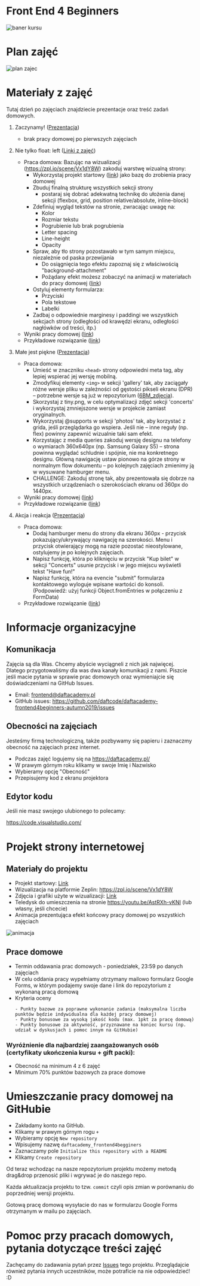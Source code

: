 # Front End 4 Beginners

![baner kursu](assets/baner.jpg)

# Plan zajęć

![plan zajec](assets/plan_zajec.png)

# Materiały z zajęć
Tutaj dzień po zajęciach znajdziecie prezentacje oraz treść zadań domowych.

1. Zaczynamy! ([Prezentacja](assets/Wyklad01_Zaczynamy.pdf))
    - brak pracy domowej po pierwszych zajęciach

2. Nie tylko float: left ([Linki z zajęć](assets/Wyklad02_Nie_tylko_float_left.md))
    - Praca domowa: Bazując na wizualizacji (https://zpl.io/scene/Vx1dY8W) zakoduj warstwę wizualną strony:
        - Wykorzystaj projekt startowy ([link](starter-pack)) jako bazę do zrobienia pracy domowej
        - Zbuduj finalną strukturę wszystkich sekcji strony
            * postaraj się dobrać adekwatną technikę do ułożenia danej sekcji (flexbox, grid, position relative/absolute, inline-block)
        - Zdefiniuj wygląd tekstów na stronie, zwracając uwagę na:
            * Kolor
            * Rozmiar tekstu
            * Pogrubienie lub brak pogrubienia
            * Letter spacing
            * Line-height
            * Opacity
        - Spraw, aby tło strony pozostawało w tym samym miejscu, niezależnie od paska przewijania
            * Do osiągnięcia tego efektu zapoznaj się z właściwością "background-attachment"
            * Pożądany efekt możesz zobaczyć na animacji w materiałach do pracy domowej ([link](https://github.com/daftcode/daftacademy-frontend4beginners-autumn2019/blob/master/README.md#materia%C5%82y-do-projektu))
        - Ostyluj elementy formularza:
            * Przyciski
            * Pola tekstowe
            * Labelki
        - Zadbaj o odpowiednie marginesy i paddingi we wszystkich sekcjach strony (odległości od krawędzi ekranu, odległości nagłówków od treści, itp.)
    - Wyniki pracy domowej ([link](punktacja-pracy-domowej/zadanie01_punktacja.pdf))
    - Przykładowe rozwiązanie ([link](przykladowe-rozwiazania/zadanie01))
3. Małe jest piękne ([Prezentacja](assets/Wyklad03_Male_jest_piekne.pdf))
    - Praca domowa:
        - Umieść w znaczniku `<head>` strony odpowiedni meta tag, aby lepiej wspierać jej wersję mobilną.
        - Zmodyfikuj elementy `<img>` w sekcji 'gallery' tak, aby zaciągały różne wersje pliku w zależności od gęstości pikseli ekranu (DPR) – potrzebne wersje są już w repozytorium ([6BM_zdjecia](assets/6BM_zdjecia.zip)).
        - Skorzystaj z tiny.png, w celu optymalizacji zdjęć sekcji 'concerts' i wykorzystaj zmniejszone wersje w projekcie zamiast oryginalnych.
        - Wykorzystaj @supports w sekcji 'photos' tak, aby korzystać z grida, jeśli przeglądarka go wspiera. Jeśli nie – inne reguły (np. flex) powinny zapewnić wizualnie taki sam efekt.
        - Korzystając z media queries zakoduj wersję designu na telefony o wymiarach 360x640px (np. Samsung Galaxy S5) – strona powinna wyglądać schludnie i spójnie, nie ma konkretnego designu. Główną nawigację ustaw pionowo na górze strony w normalnym flow dokumentu – po kolejnych zajęciach zmienimy ją w wysuwane hamburger menu.
        - CHALLENGE: Zakoduj stronę tak, aby prezentowała się dobrze na wszystkich urządzeniach o szerokościach ekranu od 360px do 1440px.
    - Wyniki pracy domowej ([link](punktacja-pracy-domowej/zadanie02_punktacja.pdf))
    - Przykładowe rozwiązanie ([link](przykladowe-rozwiazania/zadanie02))
4. Akcja i reakcja ([Prezentacja](assets/Wyklad04_Akcja_i_reakcja.pdf))
    - Praca domowa:
        - Dodaj hamburger menu do strony dla ekranu 360px - przycisk pokazujący/ukrywający nawigację na szerokości. Menu i przycisk otwierający mogą na razie pozostać nieostylowane, ostylujemy je po kolejnych zajęciach.
        - Napisz funkcję, która po kliknięciu w przycisk "Kup bilet" w sekcji "Concerts" usunie przycisk i w jego miejscu wyświetli tekst "Have fun!"
        - Napisz funkcję, która na evencie "submit" formularza kontaktowego wyloguje wpisane wartości do konsoli. (Podpowiedź: użyj funkcji Object.fromEntries w połączeniu z FormData)
    - Przykładowe rozwiązanie ([link](przykladowe-rozwiazania/zadanie03))

# Informacje organizacyjne

## Komunikacja
Zajęcia są dla Was. Chcemy abyście wyciągneli z nich jak najwięcej. Dlatego przygotowaliśmy dla was dwa kanały komunikacji z nami. Piszcie jeśli macie pytania w sprawie prac domowych oraz wymieniajcie się doświadczeniami na GitHub Issues.
- Email: frontend@daftacademy.pl
- GitHub issues: https://github.com/daftcode/daftacademy-frontend4beginners-autumn2019/issues

## Obecności na zajęciach
Jesteśmy firmą technologiczną, także pozbywamy się papieru i zaznaczmy obecność na zajęciach przez internet.
- Podczas zajęć logujemy się na https://daftacademy.pl/
- W prawym górnym roku klikamy w swoje Imię i Nazwisko
- Wybieramy opcję "Obecność"
- Przepisujemy kod z ekranu projektora

## Edytor kodu

Jeśli nie masz swojego ulubionego to polecamy:

https://code.visualstudio.com/

# Projekt strony internetowej

## Materiały do projektu
- Projekt startowy: [Link](starter-pack)
- Wizualizacja na platformie Zeplin: https://zpl.io/scene/Vx1dY8W
- Zdjęcia i grafiki użyte w wizualizacji: [Link](assets/6BM_zdjecia.zip)
- Teledysk do umieszczenia na stronie https://youtu.be/AstRXh-vKNI (lub własny, jeśli chcecie)
- Animacja prezentująca efekt końcowy pracy domowej po wszystkich zajęciach

![animacja](assets/video.gif)


## Prace domowe
- Termin oddawania prac domowych - poniedziałek, 23:59 po danych zajęciach
- W celu oddania pracy wypełniamy otrzymany mailowo formularz Google Forms, w którym podajemy swoje dane i link do repozytorium z wykonaną pracą domową
- Kryteria oceny
    ~~~~
    - Punkty bazowe za poprawne wykonanie zadania (maksymalna liczba punktów będzie indywidualna dla każdej pracy domowej)
    - Punkty bonusowe za wysoką jakość kodu (max. 1pkt za pracę domową)
    - Punkty bonusowe za aktywność, przyznawane na koniec kursu (np. udział w dyskusjach i pomoc innym na GitHubie)
    ~~~~

### Wyróżnienie dla najbardziej zaangażowanych osób (certyfikaty ukończenia kursu + gift packi):
- Obecność na minimum 4 z 6 zajęć
- Minimum 70% punktów bazowych za prace domowe


# Umieszczanie pracy domowej na GitHubie

- Zakładamy konto na GitHub.
- Klikamy w prawym górnym rogu `+`
- Wybieramy opcję `New repository`
- Wpisujemy nazwę `daftacademy_frontend4begginers`
- Zaznaczamy pole `Initialize this repository with a README`
- Klikamy `Create repository`

Od teraz wchodząc na nasze repozytorium projektu możemy metodą drag&drop przenosić pliki i wgrywać je do naszego repo.

Każda aktualizacja projektu to tzw. `commit` czyli opis zmian w porównaniu do poprzedniej wersji projektu.

Gotową pracę domową wysyłacie do nas w formularzu Google Forms otrzymanym w mailu po zajęciach.

# Pomoc przy pracach domowych, pytania dotyczące treści zajęć
Zachęcamy do zadawania pytań przez [Issues](https://github.com/daftcode/daftacademy-frontend4beginners-autumn2019/issues) tego projektu. Przeglądajcie również pytania innych uczestników, może potraficie na nie odpowiedzieć! :D

